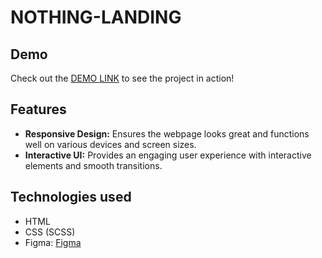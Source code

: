 # NOTHING-LANDING
## Demo

Check out the [DEMO LINK](https://ruslan2186.github.io/layout_landing-page/#/)  to see the project in action!

## Features

- **Responsive Design:** Ensures the webpage looks great and functions well on various devices and screen sizes.
- **Interactive UI:** Provides an engaging user experience with interactive elements and smooth transitions.

## Technologies used

* HTML
* CSS (SCSS)
* Figma: [Figma](<https://www.figma.com/design/DtkQmQ797hk0nI4KfMi2Uq/BOSE-New-Version?node-id=6802-139>)



